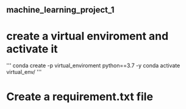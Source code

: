 ## machine_learning_project_1

# create a virtual enviroment and activate it
'''
conda create -p virtual_enviroment python==3.7 -y
conda activate virtual_env/
'''
# Create a requirement.txt file

